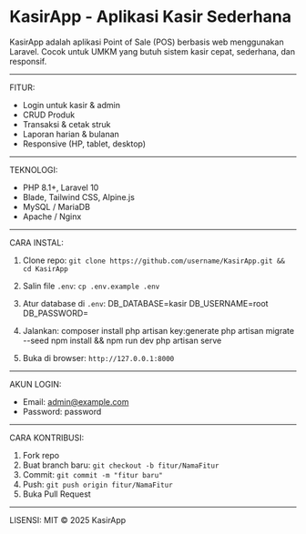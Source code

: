 # KasirApp - Aplikasi Kasir Sederhana

KasirApp adalah aplikasi Point of Sale (POS) berbasis web menggunakan Laravel. Cocok untuk UMKM yang butuh sistem kasir cepat, sederhana, dan responsif.

---

FITUR:
- Login untuk kasir & admin
- CRUD Produk
- Transaksi & cetak struk
- Laporan harian & bulanan
- Responsive (HP, tablet, desktop)

---

TEKNOLOGI:
- PHP 8.1+, Laravel 10
- Blade, Tailwind CSS, Alpine.js
- MySQL / MariaDB
- Apache / Nginx

---

CARA INSTAL:
1. Clone repo:
   `git clone https://github.com/username/KasirApp.git && cd KasirApp`

2. Salin file `.env`:
   `cp .env.example .env`

3. Atur database di `.env`:
DB_DATABASE=kasir
DB_USERNAME=root
DB_PASSWORD=

4. Jalankan:
composer install
php artisan key:generate
php artisan migrate --seed
npm install && npm run dev
php artisan serve

5. Buka di browser: `http://127.0.0.1:8000`

---

AKUN LOGIN:
- Email: admin@example.com
- Password: password

---

CARA KONTRIBUSI:
1. Fork repo
2. Buat branch baru:
`git checkout -b fitur/NamaFitur`
3. Commit:
`git commit -m "fitur baru"`
4. Push:
`git push origin fitur/NamaFitur`
5. Buka Pull Request

---

LISENSI:
MIT © 2025 KasirApp
